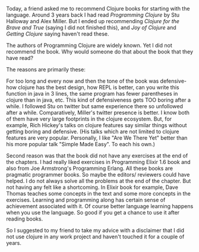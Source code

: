 Today, a friend asked me to recommend Clojure books for starting with the language. Around 3 years back I had read *Programming Clojure* by Stu Halloway and Alex Miller. But I ended up recommending *Clojure for the Brave and True* (saying I did not finished this), and *Joy of Clojure* and *Getting Clojure* saying haven't read these.

The authors of Programming Clojure are widely known. Yet I did not recommend the book. Why would someone do that about the book that they have read? 

The reasons are primarily these: 

For too long and every now and then the tone of the book was defensive- how clojure has the best design, how REPL is better, can you write this function in java in 3 lines, the same program has fewer parentheses in clojure than in java, etc. This kind of defensiveness gets TOO boring after a while. I followed Stu on twitter but same experience there so unfollowed after a while. Comparatively, Miller's twitter presence is better. I know both of them have very large footprints in the clojure ecosystem. But, for example, Rich Hickey's talks on clojure features say similar things without getting boring and defensive. (His talks which are not limited to clojure features are very popular. Personally, I like "Are We There Yet" better than his more popular talk "Simple Made Easy". To each his own.)

Second reason was that the book did not have any exercises at the end of the chapters. I had really liked exercises in Programming Elixir 1.6 book and also from Joe Armstrong's Programming Erlang. All these books are pragmatic programmer books. So maybe the editors/ reviewers could have helped. I do not always solve all the problems at the end of the chapter. But not having any felt like a shortcoming. In Elixir book for example, Dave Thomas teaches some concepts in the text and some more concepts in the exercises. Learning and programming along has certain sense of achievement associated with it. Of course better language learning happens when you use the language. So good if you get a chance to use it after reading books.

So I suggested to my friend to take my advice with a disclaimer that I did not use clojure in any work project and haven't touched it for a couple of years.